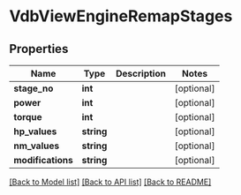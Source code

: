 # VdbViewEngineRemapStages

## Properties
Name | Type | Description | Notes
------------ | ------------- | ------------- | -------------
**stage_no** | **int** |  | [optional] 
**power** | **int** |  | [optional] 
**torque** | **int** |  | [optional] 
**hp_values** | **string** |  | [optional] 
**nm_values** | **string** |  | [optional] 
**modifications** | **string** |  | [optional] 

[[Back to Model list]](../README.md#documentation-for-models) [[Back to API list]](../README.md#documentation-for-api-endpoints) [[Back to README]](../README.md)

